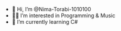 - 👋 Hi, I’m @Nima-Torabi-1010100
- 👨‍💻 I’m interested in Programming & Music
- 🌱 I’m currently learning C#
